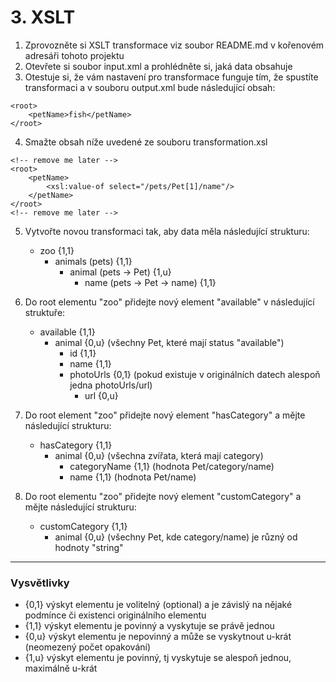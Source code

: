# 3. XSLT

1. Zprovozněte si XSLT transformace viz soubor README.md v kořenovém adresáři tohoto projektu
2. Otevřete si soubor input.xml a prohlédněte si, jaká data obsahuje
3. Otestuje si, že vám nastavení pro transformace funguje tím, že spustíte transformaci a v 
souboru output.xml bude následující obsah:
```
<root>
    <petName>fish</petName>
</root>

```
4. Smažte obsah níže uvedené ze souboru transformation.xsl
```
<!-- remove me later -->
<root>
    <petName>
        <xsl:value-of select="/pets/Pet[1]/name"/>
    </petName>
</root>
<!-- remove me later -->
```
5. Vytvořte novou transformaci tak, aby data měla následující strukturu:
   - zoo {1,1}
     - animals (pets) {1,1}
       - animal (pets -> Pet) {1,u}
         - name (pets -> Pet -> name) {1,1}

6. Do root elementu "zoo" přidejte nový element "available" v následující struktuře:
   - available {1,1}
     - animal {0,u} (všechny Pet, které mají status "available")
       - id {1,1}
       - name {1,1}
       - photoUrls {0,1} (pokud existuje v originálních datech alespoň jedna photoUrls/url)
         - url {0,u}
7. Do root element "zoo" přidejte nový element "hasCategory" a mějte následující strukturu:
   - hasCategory {1,1}
     - animal {0,u} (všechna zvířata, která mají category)
       - categoryName {1,1} (hodnota Pet/category/name)
       - name {1,1} (hodnota Pet/name)
8. Do root elementu "zoo" přidejte nový element "customCategory" a mějte následující strukturu:
   - customCategory {1,1}
     - animal {0,u} (všechny Pet, kde category/name) je různý od hodnoty "string"


----
### Vysvětlivky

 - {0,1} výskyt elementu je volitelný (optional) a je závislý na nějaké podmínce či existenci originálního elementu
 - {1,1} výskyt elementu je povinný a vyskytuje se právě jednou
 - {0,u} výskyt elementu je nepovinný a může se vyskytnout u-krát (neomezený počet opakování)
 - {1,u} výskyt elementu je povinný, tj vyskytuje se alespoň jednou, maximálně u-krát